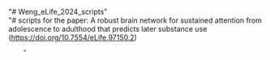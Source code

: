 "# Weng_eLife_2024_scripts" <br>
"# scripts for the paper: A robust brain network for sustained attention from adolescence to adulthood that predicts later substance use (https://doi.org/10.7554/eLife.97150.2)
        
        "
